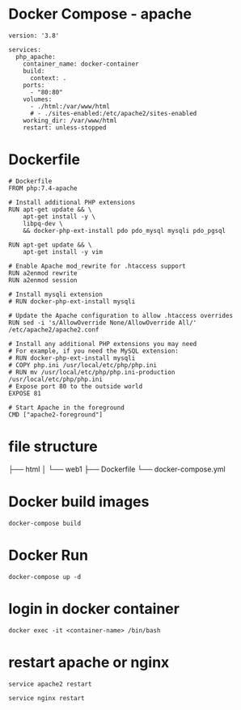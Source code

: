 # Docker Compose - apache
```
version: '3.8'

services:
  php_apache:
    container_name: docker-container
    build: 
      context: .
    ports:
      - "80:80"
    volumes:
      - ./html:/var/www/html
      # - ./sites-enabled:/etc/apache2/sites-enabled
    working_dir: /var/www/html
    restart: unless-stopped

```

# Dockerfile
```
# Dockerfile
FROM php:7.4-apache

# Install additional PHP extensions
RUN apt-get update && \
    apt-get install -y \
    libpq-dev \
    && docker-php-ext-install pdo pdo_mysql mysqli pdo_pgsql

RUN apt-get update && \
    apt-get install -y vim

# Enable Apache mod_rewrite for .htaccess support
RUN a2enmod rewrite
RUN a2enmod session

# Install mysqli extension
# RUN docker-php-ext-install mysqli

# Update the Apache configuration to allow .htaccess overrides
RUN sed -i 's/AllowOverride None/AllowOverride All/' /etc/apache2/apache2.conf

# Install any additional PHP extensions you may need
# For example, if you need the MySQL extension:
# RUN docker-php-ext-install mysqli
# COPY php.ini /usr/local/etc/php/php.ini
# RUN mv /usr/local/etc/php/php.ini-production /usr/local/etc/php/php.ini
# Expose port 80 to the outside world
EXPOSE 81

# Start Apache in the foreground
CMD ["apache2-foreground"]
```
# file structure 

├── html
│ └── web1
├── Dockerfile
└── docker-compose.yml

# Docker build images
```
docker-compose build
```
# Docker Run 
```
docker-compose up -d
```
# login in docker container
```
docker exec -it <container-name> /bin/bash
```

# restart apache or nginx
```
service apache2 restart
```
```
service nginx restart
```

